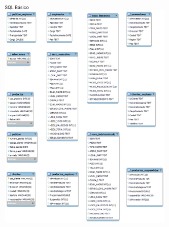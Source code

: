 SQL Básico <br>
![No carga la imágen](https://github.com/ruizrlaurap0704/SQL_Basico/blob/main/Clase%205.png)
